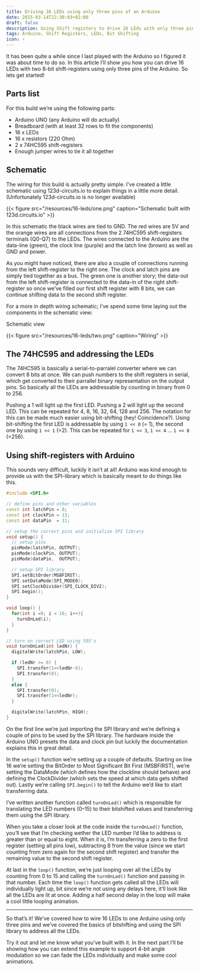 ```yaml
---
title: Driving 16 LEDs using only three pins of an Arduino
date: 2015-03-14T22:30:03+02:00
draft: false
description: Using Shift registers to drive 16 LEds with only three pins of an Arduino.
tags: Arduino, Shift Registers, LEDs, Bit Shifting
icon: ⚡
---
```


It has been quite a while since I last played with the Arduino so I figured it was about time to do so. In this article I’ll show you how you can drive 16 LEDs with two 8-bit shift-registers using only three pins of the Arduino. So lets get started!

## Parts list

For this build we’re using the following parts:

- Arduino UNO (any Arduino will do actually)
- Breadboard (with at least 32 rows to fit the components)
- 16 x LEDs
- 16 x resistors (220 Ohm)
- 2 x 74HC595 shift-registers
- Enough jumper wires to tie it all together

## Schematic

The wiring for this build is actually pretty simple. I’ve created a little schematic using 123d-circuits.io to explain things in a little more detail. (Unfortunately 123d-circuits.io is no longer available)

{{< figure src="/resources/16-leds/one.png" caption="Schematic built with 123d.circuits.io" >}}

In this schematic the black wires are tied to GND. The red wires are 5V and the orange wires are all connections from the 2 74HC595 shift-registers terminals (Q0-Q7) to the LEDs. The wires connected to the Arduino are the data-line (green), the clock line (purple) and the latch line (brown) as well as GND and power.

As you might have noticed, there are also a couple of connections running from the left shift-register to the right one. The clock and latch pins are simply tied together as a bus. The green one is another story; the data-out from the left shift-register is connected to the data-in of the right shift-register so once we’ve filled our first shift register with 8 bits, we can continue shifting data to the second shift register.

For a more in depth wiring schematic; I’ve spend some time laying out the components in the schematic view:

Schematic view

{{< figure src="/resources/16-leds/two.png" caption="Wiring" >}}

## The 74HC595 and addressing the LEDs

The 74HC595 is basically a serial-to-parralel converter where we can convert 8 bits at once. We can push numbers to the shift registers in serial, which get converted to their parrallel binary representation on the output pins. So basically all the LEDs are addressable by counting in binary from 0 to 256.

Pushing a 1 will light up the first LED. Pushing a 2 will light up the second LED. This can be repeated for 4, 8, 16, 32, 64, 128 and 256. The notation for this can be made much easier using bit-shifting (hey! Coincidence?). Using bit-shifting the first LED is addressable by using `1 << 0` (= 1), the second one by using `1 << 1` (=2). This can be repeated for `1 << 3`, `1 << 4` … `1 << 8` (=256).

## Using shift-registers with Arduino

This sounds very difficult, luckily it isn’t at all! Arduino was kind enough to provide us with the SPI-library which is basically meant to do things like this.

```ino
#include <SPI.h>

// define pins and other variables
const int latchPin = 8;
const int clockPin = 13;
const int dataPin  = 11;

// setup the correct pins and initialize SPI library
void setup() {
  // setup pins
  pinMode(latchPin, OUTPUT);
  pinMode(clockPin, OUTPUT);
  pinMode(dataPin,  OUTPUT);

  // setup SPI library
  SPI.setBitOrder(MSBFIRST);
  SPI.setDataMode(SPI_MODE0);
  SPI.setClockDivider(SPI_CLOCK_DIV2);
  SPI.begin();
}

void loop() {
  for(int i =0; i < 16; i++){
    turnOnLed(i);
  }
}

// turn on correct LED using 595's
void turnOnLed(int ledNr) {
  digitalWrite(latchPin, LOW);

  if (ledNr >= 8) {
    SPI.transfer(1<<ledNr-8);
    SPI.transfer(0);
  }
  else {
    SPI.transfer(0);
    SPI.transfer(1<<ledNr);
  }

  digitalWrite(latchPin, HIGH);
}

```

On the first line we’re just importing the SPI library and we’re defining a couple of pins to be used by the SPI library. The hardware inside the Arduino UNO presets the data and clock pin but luckily the documentation explains this in great detail.

In the `setup()` function we’re setting up a couple of defaults. Starting on line 16 we’re setting the BitOrder to Most Significant Bit First (MSBFIRST), we’re setting the DataMode (which defines how the clockline should behave) and defining the ClockDivider (which sets the speed at which data gets shifted out). Lastly we’re calling `SPI.begin()` to tell the Arduino we’d like to start transferring data.

I’ve written another function called `turnOnLed()` which is responsible for translating the LED numbers (0–15) to their bitshifted values and transferring them using the SPI library.

When you take a closer look at the code inside the `turnOnLed()` function, you’ll see that I’m checking wether the LED number I’d like to address is greater than or equal to eight. When it is, I’m transferring a zero to the first register (setting all pins low), subtracting 8 from the value (since we start counting from zero again for the second shift register) and transfer the remaining value to the second shift register.

At last in the `loop()` function, we’re just looping over all the LEDs by counting from 0 to 15 and calling the `turnOnLed()` function and passing in that number. Each time the `loop()` function gets called all the LEDs will individually light up, bit since we’re not using any delays here, it’ll look like all the LEDs are lit at once. Adding a half second delay in the loop will make a cool little looping animation.

---

So that’s it! We’ve covered how to wire 16 LEDs to one Arduino using only three pins and we’ve covered the basics of bitshifting and using the SPI library to address all the LEDs.

Try it out and let me know what you’ve built with it. In the next part I’ll be showing how you can extend this example to support 4-bit angle modulation so we can fade the LEDs individually and make some cool animations.
